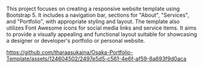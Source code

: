 This project focuses on creating a responsive website template using Bootstrap 5. It includes a navigation bar, sections for "About", "Services", and "Portfolio", with appropriate styling and layout. The template also utilizes Font Awesome icons for social media links and service items. It aims to provide a visually appealing and functional layout suitable for showcasing a designer or developer's portfolio or personal website.


https://github.com/tharaasukaina/Osaka-Portfolio-Template/assets/124604502/2497e5d5-c561-4e6f-af59-8a693f9d0aca

